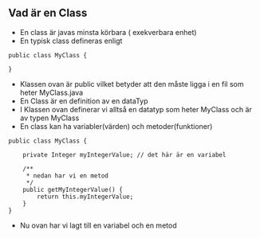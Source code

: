 ## Vad är en Class

* En class är javas minsta körbara ( exekverbara enhet)
* En typisk class defineras enligt
```
public class MyClass {
    
}
```
* Klassen ovan är public vilket betyder att den måste ligga i en fil som heter MyClass.java
* En Class är en definition av en dataTyp
* I Klassen ovan definerar vi alltså en datatyp som heter MyClass och är av typen MyClass
* En class kan ha variabler(värden) och metoder(funktioner)
```
public class MyClass {

    private Integer myIntegerValue; // det här är en variabel
    
    /**
     * nedan har vi en metod
     */
    public getMyIntegerValue() {  
        return this.myIntegerValue;
    }
}
```
* Nu ovan har vi lagt till en variabel och en metod 
